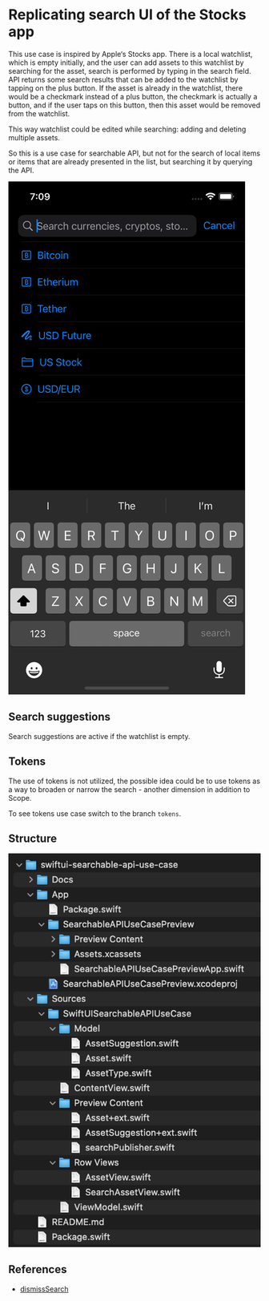 # Replicating search UI of the Stocks app

This use case is inspired by Apple‘s Stocks app. There is a local watchlist, which is empty initially, and the user can add assets to this watchlist by searching for the asset, search is performed by typing in the search field. API returns some search results that can be added to the watchlist by tapping on the plus button. If the asset is already in the watchlist, there would be a checkmark instead of a plus button, the checkmark is actually a button, and if the user taps on this button, then this asset would be removed from the watchlist.

This way watchlist could be edited while searching: adding and deleting multiple assets.

So this is a use case for searchable API, but not for the search of local items or items that are already presented in the list, but searching it by querying the API.

<!--![Demo video](Docs/searchable_demo.mp4)-->
[![Demo video](Docs/searchable_demo.png)](https://vimeo.com/753028951 "Replicating search UI of the Stocks app - demo")

## Search suggestions

Search suggestions are active if the watchlist is empty.

## Tokens

The use of tokens is not utilized, the possible idea could be to use tokens as a way to broaden or narrow the search - another dimension in addition to Scope.

To see tokens use case switch to the branch `tokens`.

## Structure

![Folder structure](Docs/folder_structure.png)

## References

* [dismissSearch](https://developer.apple.com/documentation/swiftui/environmentvalues/dismisssearch)
